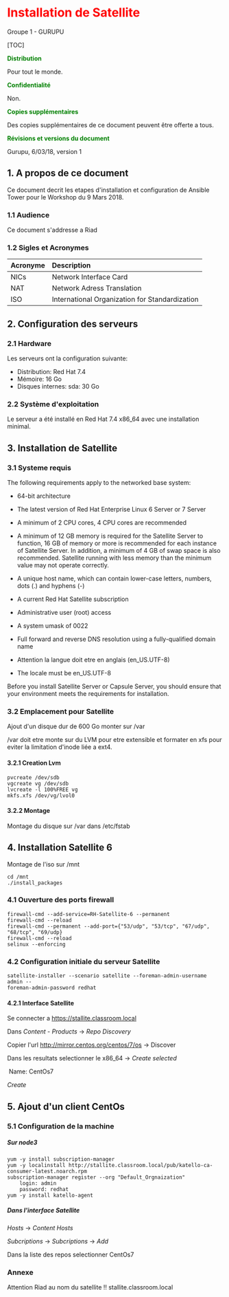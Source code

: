 













# <span style='color:red'>Installation de Satellite</span>

Groupe 1 - GURUPU

<div style="page-break-after: always;"></div>

[TOC]

<div style="page-break-after: always;"></div>

<b style='color:green'>Distribution</b>

Pour tout le monde.

<b style='color:green'>Confidentialité</b>

Non.

<b style='color:green'>Copies supplémentaires</b>

Des copies supplémentaires de ce document peuvent être offerte a tous.

<b style='color:green'>Révisions et versions du document</b>

Gurupu, 6/03/18, version 1

<div style="page-break-after: always;"></div>

## 1. A propos de ce document

Ce document decrit les etapes d'installation et configuration de Ansible Tower pour le Workshop du 9 Mars 2018.

### 1.1 Audience

Ce document s'addresse a Riad

### 1.2 Sigles et Acronymes

| Acronyme | Description                                    |
| :------- | :--------------------------------------------- |
| NICs     | Network Interface Card                         |
| NAT      | Network Adress Translation                     |
| ISO      | International Organization for Standardization |

## 2. Configuration des serveurs

### 2.1 Hardware

Les serveurs ont la configuration suivante:

- Distribution: Red Hat 7.4
- Mémoire: 16 Go
- Disques internes: sda: 30 Go

###  2.2 Système d'exploitation

Le serveur a été installé en Red Hat 7.4 x86_64 avec une installation minimal.

<div style="page-break-after: always;"></div>

## 3. Installation de Satellite

### 3.1 Systeme requis

The following requirements apply to the networked base system:

- 64-bit architecture
- The latest version of Red Hat Enterprise Linux 6 Server or 7 Server
- A minimum of 2 CPU cores, 4 CPU cores are recommended
- A minimum of 12 GB memory is required for the Satellite Server to function, 16 GB of memory or more is recommended for each instance of Satellite Server. In addition, a minimum of 4 GB of swap space is also recommended. Satellite running with less memory than the minimum value may not operate correctly.


- A unique host name, which can contain lower-case letters, numbers, dots (.) and hyphens (-)
- A current Red Hat Satellite subscription
- Administrative user (root) access
- A system umask of 0022
- Full forward and reverse DNS resolution using a fully-qualified domain name
- Attention la langue doit etre en anglais (en_US.UTF-8)
- The locale must be en_US.UTF-8

Before you install Satellite Server or Capsule Server, you should ensure that your environment meets
the requirements for installation.

### 3.2 Emplacement pour Satellite

Ajout d'un disque dur de 600 Go monter sur /var

/var doit etre monte sur du LVM pour etre extensible et formater en xfs pour eviter la limitation d'inode liée a ext4.

#### 3.2.1 Creation Lvm

``` 
pvcreate /dev/sdb
vgcreate vg /dev/sdb
lvcreate -l 100%FREE vg
mkfs.xfs /dev/vg/lvol0
```

#### 3.2.2 Montage 

Montage du disque sur /var dans /etc/fstab

<div style="page-break-after: always;"></div>

## 4. Installation Satellite 6

Montage de l'iso sur /mnt

```
cd /mnt
./install_packages
```

### 4.1 Ouverture des ports firewall

```
firewall-cmd --add-service=RH-Satellite-6 --permanent
firewall-cmd --reload
firewall-cmd --permanent --add-port={"53/udp", "53/tcp", "67/udp", "68/tcp", "69/udp}
firewall-cmd --reload
selinux --enforcing
```

### 4.2 Configuration initiale du serveur Satellite

```
satellite-installer --scenario satellite --foreman-admin-username admin --
foreman-admin-password redhat
```

#### 4.2.1 Interface Satellite

Se connecter a https://stallite.classroom.local

Dans *Content* - *Products*  ->  *Repo Discovery*  

Copier l'url http://mirror.centos.org/centos/7/os  ->  Discover

Dans les resultats selectionner le x86_64  ->  *Create selected*

​	Name: CentOs7

*Create*

<div style="page-break-after: always;"></div>

## 5. Ajout d'un client CentOs

### 5.1 Configuration de la machine 

#####		Sur node3 

```
yum -y install subscription-manager
yum -y localinstall http://stallite.classroom.local/pub/katello-ca-consumer-latest.noarch.rpm
subscription-manager register --org "Default_Orgnaization"
	login: admin
	password: redhat
yum -y install katello-agent
```

#####		Dans l'interface Satellite

*Hosts*  -> *Content Hosts*

*Subcriptions*  ->  *Subcriptions*  -> *Add*

Dans la liste des repos selectionner CentOs7

### Annexe

Attention Riad au nom du satellite !! stallite.classroom.local






